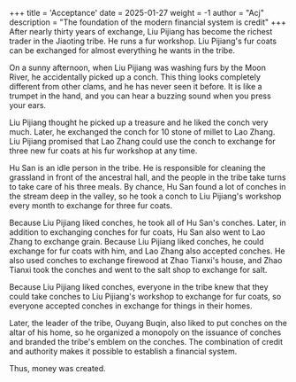 +++
title = 'Acceptance'
date = 2025-01-27
weight = -1
author = "Acj"
description = "The foundation of the modern financial system is credit"
+++
After nearly thirty years of exchange, Liu Pijiang has become the richest trader in the Jiaoting tribe. He runs a fur workshop. Liu Pijiang's fur coats can be exchanged for almost everything he wants in the tribe.<br>

On a sunny afternoon, when Liu Pijiang was washing furs by the Moon River, he accidentally picked up a conch. This thing looks completely different from other clams, and he has never seen it before. It is like a trumpet in the hand, and you can hear a buzzing sound when you press your ears.<br>

Liu Pijiang thought he picked up a treasure and he liked the conch very much. Later, he exchanged the conch for 10 stone of millet to Lao Zhang. Liu Pijiang promised that Lao Zhang could use the conch to exchange for three new fur coats at his fur workshop at any time.<br>

Hu San is an idle person in the tribe. He is responsible for cleaning the grassland in front of the ancestral hall, and the people in the tribe take turns to take care of his three meals. By chance, Hu San found a lot of conches in the stream deep in the valley, so he took a conch to Liu Pijiang's workshop every month to exchange for three fur coats.<br>

Because Liu Pijiang liked conches, he took all of Hu San's conches. Later, in addition to exchanging conches for fur coats, Hu San also went to Lao Zhang to exchange grain. Because Liu Pijiang liked conches, he could exchange for fur coats with him, and Lao Zhang also accepted conches. He also used conches to exchange firewood at Zhao Tianxi's house, and Zhao Tianxi took the conches and went to the salt shop to exchange for salt.<br>

Because Liu Pijiang liked conches, everyone in the tribe knew that they could take conches to Liu Pijiang's workshop to exchange for fur coats, so everyone accepted conches in exchange for things in their homes.<br>

Later, the leader of the tribe, Ouyang Buqin, also liked to put conches on the altar of his home, so he organized a monopoly on the issuance of conches and branded the tribe's emblem on the conches. The combination of credit and authority makes it possible to establish a financial system.<br>

Thus, money was created.
